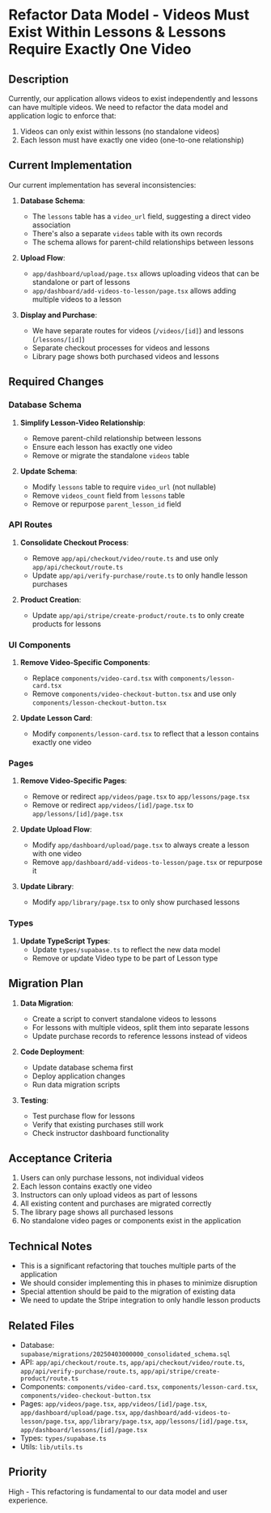 # Refactor Data Model - Videos Must Exist Within Lessons & Lessons Require Exactly One Video

## Description

Currently, our application allows videos to exist independently and lessons can have multiple videos. We need to refactor the data model and application logic to enforce that:

1. Videos can only exist within lessons (no standalone videos)
2. Each lesson must have exactly one video (one-to-one relationship)

## Current Implementation

Our current implementation has several inconsistencies:

1. **Database Schema**: 
   - The `lessons` table has a `video_url` field, suggesting a direct video association
   - There's also a separate `videos` table with its own records
   - The schema allows for parent-child relationships between lessons

2. **Upload Flow**:
   - `app/dashboard/upload/page.tsx` allows uploading videos that can be standalone or part of lessons
   - `app/dashboard/add-videos-to-lesson/page.tsx` allows adding multiple videos to a lesson

3. **Display and Purchase**:
   - We have separate routes for videos (`/videos/[id]`) and lessons (`/lessons/[id]`)
   - Separate checkout processes for videos and lessons
   - Library page shows both purchased videos and lessons

## Required Changes

### Database Schema

1. **Simplify Lesson-Video Relationship**:
   - Remove parent-child relationship between lessons
   - Ensure each lesson has exactly one video
   - Remove or migrate the standalone `videos` table

2. **Update Schema**:
   - Modify `lessons` table to require `video_url` (not nullable)
   - Remove `videos_count` field from `lessons` table
   - Remove or repurpose `parent_lesson_id` field

### API Routes

1. **Consolidate Checkout Process**:
   - Remove `app/api/checkout/video/route.ts` and use only `app/api/checkout/route.ts`
   - Update `app/api/verify-purchase/route.ts` to only handle lesson purchases

2. **Product Creation**:
   - Update `app/api/stripe/create-product/route.ts` to only create products for lessons

### UI Components

1. **Remove Video-Specific Components**:
   - Replace `components/video-card.tsx` with `components/lesson-card.tsx`
   - Remove `components/video-checkout-button.tsx` and use only `components/lesson-checkout-button.tsx`

2. **Update Lesson Card**:
   - Modify `components/lesson-card.tsx` to reflect that a lesson contains exactly one video

### Pages

1. **Remove Video-Specific Pages**:
   - Remove or redirect `app/videos/page.tsx` to `app/lessons/page.tsx`
   - Remove or redirect `app/videos/[id]/page.tsx` to `app/lessons/[id]/page.tsx`

2. **Update Upload Flow**:
   - Modify `app/dashboard/upload/page.tsx` to always create a lesson with one video
   - Remove `app/dashboard/add-videos-to-lesson/page.tsx` or repurpose it

3. **Update Library**:
   - Modify `app/library/page.tsx` to only show purchased lessons

### Types

1. **Update TypeScript Types**:
   - Update `types/supabase.ts` to reflect the new data model
   - Remove or update Video type to be part of Lesson type

## Migration Plan

1. **Data Migration**:
   - Create a script to convert standalone videos to lessons
   - For lessons with multiple videos, split them into separate lessons
   - Update purchase records to reference lessons instead of videos

2. **Code Deployment**:
   - Update database schema first
   - Deploy application changes
   - Run data migration scripts

3. **Testing**:
   - Test purchase flow for lessons
   - Verify that existing purchases still work
   - Check instructor dashboard functionality

## Acceptance Criteria

1. Users can only purchase lessons, not individual videos
2. Each lesson contains exactly one video
3. Instructors can only upload videos as part of lessons
4. All existing content and purchases are migrated correctly
5. The library page shows all purchased lessons
6. No standalone video pages or components exist in the application

## Technical Notes

- This is a significant refactoring that touches multiple parts of the application
- We should consider implementing this in phases to minimize disruption
- Special attention should be paid to the migration of existing data
- We need to update the Stripe integration to only handle lesson products

## Related Files

- Database: `supabase/migrations/20250403000000_consolidated_schema.sql`
- API: `app/api/checkout/route.ts`, `app/api/checkout/video/route.ts`, `app/api/verify-purchase/route.ts`, `app/api/stripe/create-product/route.ts`
- Components: `components/video-card.tsx`, `components/lesson-card.tsx`, `components/video-checkout-button.tsx`
- Pages: `app/videos/page.tsx`, `app/videos/[id]/page.tsx`, `app/dashboard/upload/page.tsx`, `app/dashboard/add-videos-to-lesson/page.tsx`, `app/library/page.tsx`, `app/lessons/[id]/page.tsx`, `app/dashboard/lessons/[id]/page.tsx`
- Types: `types/supabase.ts`
- Utils: `lib/utils.ts`

## Priority

High - This refactoring is fundamental to our data model and user experience.
